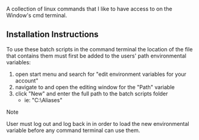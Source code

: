 A collection of linux commands that I like to have access to on the Window's cmd terminal.

## Installation Instructions
To use these batch scripts in the command terminal the location of the file that contains them must first be added to the users' path environmental variables:

1)	open start menu and search for "edit environment variables for your account"
1)	navigate to and open the editing window for the "Path" variable
1)	click "New" and enter the full path to the batch scripts folder
	- ie:	"C:\Aliases"

> [!Note]
> User must log out and log back in in order to load the new environmental variable before any command terminal can use them.
